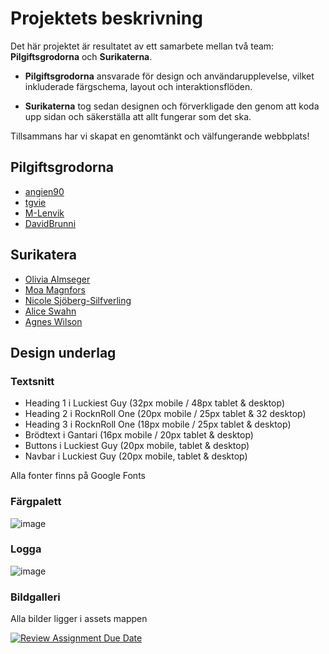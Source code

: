# Projektets beskrivning 
Det här projektet är resultatet av ett samarbete mellan två team: **Pilgiftsgrodorna** och **Surikaterna**.  

- **Pilgiftsgrodorna** ansvarade för design och användarupplevelse, vilket inkluderade färgschema, layout och interaktionsflöden. 
 
- **Surikaterna** tog sedan designen och förverkligade den genom att koda upp sidan och säkerställa att allt fungerar som det ska.  

Tillsammans har vi skapat en genomtänkt och välfungerande webbplats!

## Pilgiftsgrodorna
- [angien90](https://github.com/angien90)
- [tgvie](https://github.com/tgvie)
- [M-Lenvik](https://github.com/M-Lenvik)
- [DavidBrunni](https://github.com/DavidBrunni)

## Surikatera
- [Olivia Almseger](https://github.com/oliviaalmseger)
- [Moa Magnfors](https://github.com/mainforce)
- [Nicole Sjöberg-Silfverling](https://github.com/nicolesilfverling)
- [Alice Swahn](https://github.com/aliceswahn)
- [Agnes Wilson](https://github.com/agneswilson)

## Design underlag
### Textsnitt
- Heading 1 i Luckiest Guy (32px mobile / 48px tablet & desktop)
- Heading 2 i RocknRoll One (20px mobile /  25px tablet & 32 desktop)
- Heading 3 i RocknRoll One (18px mobile / 25px tablet & desktop)
- Brödtext i Gantari (16px mobile / 20px tablet & desktop)
- Buttons i Luckiest Guy (20px mobile, tablet & desktop) 
- Navbar i Luckiest Guy (20px mobile, tablet & desktop)

Alla fonter finns på Google Fonts

### Färgpalett
![image](https://github.com/user-attachments/assets/d82fe536-1708-492f-8c14-3a939a584d16)

### Logga
![image](https://github.com/user-attachments/assets/38c64a8c-cb97-4976-a84e-786764fbb709)

### Bildgalleri
Alla bilder ligger i assets mappen

[![Review Assignment Due Date](https://classroom.github.com/assets/deadline-readme-button-22041afd0340ce965d47ae6ef1cefeee28c7c493a6346c4f15d667ab976d596c.svg)](https://classroom.github.com/a/l0wzEkbn)